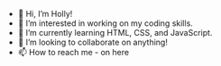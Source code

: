 - 👋 Hi, I’m Holly!
- 👀 I’m interested in working on my coding skills.
- 🌱 I’m currently learning HTML, CSS, and JavaScript.
- 💞️ I’m looking to collaborate on anything!
- 📫 How to reach me - on here

<!---
glitterhotsauce/glitterhotsauce is a ✨ special ✨ repository because its `README.md` (this file) appears on your GitHub profile.
You can click the Preview link to take a look at your changes.
--->
